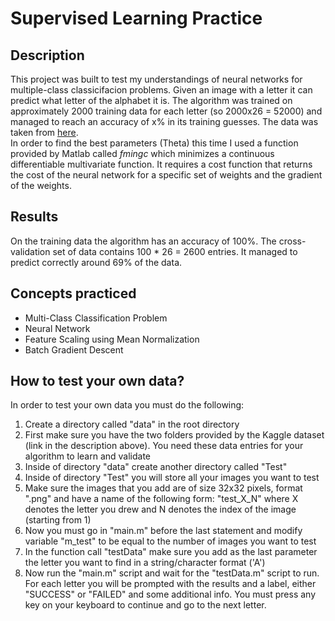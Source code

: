 <h1>Supervised Learning Practice</h1>
<h2>Description</h2>
<p>
  This project was built to test my understandings of neural networks for multiple-class classicifacion problems. Given an image with a letter it can predict what letter of the alphabet it is. The algorithm was trained on approximately 2000 training data for each letter (so 2000x26 = 52000) and managed to reach an accuracy of x% in its training guesses. The data was taken from <a href="https://www.kaggle.com/vaibhao/handwritten-characters">here</a>. 
  </br>
  In order to find the best parameters (Theta) this time I used a function provided by Matlab called <i>fmingc</i> which minimizes a continuous differentiable multivariate function. It requires a cost function that returns the cost of the neural network for a specific set of weights and the gradient of the weights.
</p>
<h2>Results</h2>
<p>
  On the training data the algorithm has an accuracy of 100%. 
  The cross-validation set of data contains 100 * 26 = 2600 entries. It managed to predict correctly around 69% of the data.
</p>
<h2>Concepts practiced</h2>
<ul>
  <li>Multi-Class Classification Problem</li>
  <li>Neural Network</li>
  <li>Feature Scaling using Mean Normalization</li>
  <li>Batch Gradient Descent</li>
</ul>

<h2>How to test your own data?</h2>
In order to test your own data you must do the following:
<ol>
  
  <li>Create a directory called "data" in the root directory</li>
  <li>First make sure you have the two folders provided by the Kaggle dataset (link in the description above). You need these data entries for your algorithm to 
  learn and validate</li>
  <li>Inside of directory "data" create another directory called "Test"</li>
  <li>Inside of directory "Test" you will store all your images you want to test</li>
  <li>Make sure the images that you add are of size 32x32 pixels, format ".png" and have a name of the following form: "test_X_N" where 
  X denotes the letter you drew and N denotes the index of the image (starting from 1)</li>
  <li>Now you must go in "main.m" before the last statement and modify variable "m_test" to be equal to the number of images you want to test</li>
  <li>In the function call "testData" make sure you add as the last parameter the letter you want to find in a string/character format ('A')</li>
  <li>Now run the "main.m" script and wait for the "testData.m" script to run. For each letter you will be prompted with the results and a label, 
  either "SUCCESS" or "FAILED" and some additional info. You must press any key on your keyboard to continue and go to the next letter.</li
</ol>